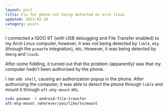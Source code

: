 ```yaml
---
layout: post
title: Fix for phone not being detected on arch linux
updated: 2023-02-18
category: posts
---
```


I connected a IQOO 9T (with USB debugging and File Transfer enabled) to my Arch Linux computer, however, it was not being detected by `lsblk`, `mtp` (through the `pcmanfm` integration), etc. However, it was being detected by `dmesg` and `lsusb`.

After some fiddling, it turned out that the problem (apparently) was that my computer hadn’t been authorised by the phone.

I ran `adb shell`, causing an authorization popup in the phone. After authorizing the computer, it was able to detect the phone through `lsblk` and mount it through `aft-mtp-mount` etc.

```sh
sudo pacman -S android-file-transfer
aft-mtp-mount /wherever/you/like/to/mount
```
